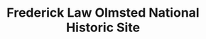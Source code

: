 ---
layout: repo
title: "Frederick Law Olmsted National Historic Site"
id: 18126
permalink: repos/18126/
---